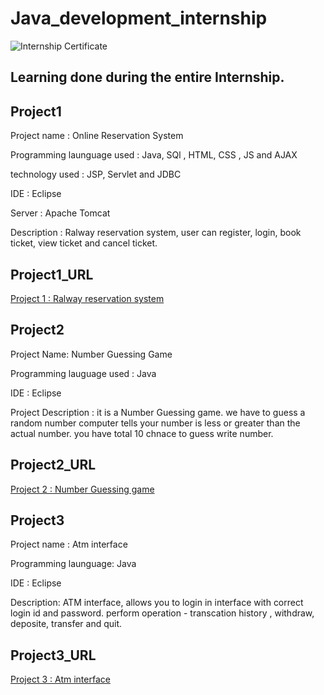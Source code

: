 # Java_development_internship

![Internship Certificate](https://drive.google.com/file/d/1Sg1i9Ely5sQF8U01RgmPRHOGjzWtfhRx/view?usp=sharing)

## Learning done during the entire Internship. 
## Project1

Project name : Online Reservation System

Programming launguage used : Java, SQl , HTML, CSS , JS and AJAX

technology used : JSP, Servlet and JDBC

IDE : Eclipse

Server : Apache Tomcat

Description : Ralway reservation system, user can register, login, book ticket, view ticket and cancel ticket.

## Project1_URL

[Project 1 : Ralway reservation system](https://github.com/shivamu9/oibsip_task1-java-intern.git)

## Project2

Project Name: Number Guessing Game

Programming lauguage used : Java

IDE : Eclipse

Project Description : it is a Number Guessing game. we have to guess a random number computer tells your number is less or greater than the actual number. you have total 10 chnace to guess write number.

## Project2_URL

[Project 2 : Number Guessing game](https://github.com/shivamu9/oibsip_task2-java-intern.git)

## Project3

Project name : Atm interface

Programming launguage: Java


IDE : Eclipse

Description: ATM interface, allows you to login in interface with correct login id and password. perform operation - transcation history , withdraw, deposite, transfer and quit.

## Project3_URL

[Project 3 : Atm interface](https://github.com/shivamu9/oibsip_task3-java-intern.git)
